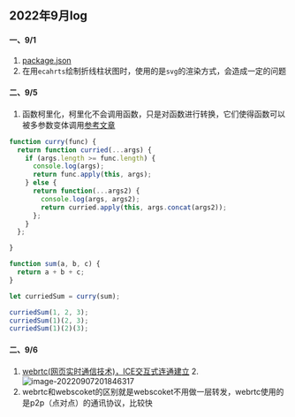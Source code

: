 ## 2022年9月log

#### 一、9/1

1. [package.json](https://blog.csdn.net/u012384510/article/details/124958427)
2. 在用`ecahrts`绘制折线柱状图时，使用的是`svg`的渲染方式，会造成一定的问题

#### 二、9/5

1. 函数柯里化，柯里化不会调用函数，只是对函数进行转换，它们使得函数可以被多参数变体调用[参考文章](https://mp.weixin.qq.com/s/6--P-M5nYC052SxjK77hHQ)

```js
function curry(func) {
  return function curried(...args) {
    if (args.length >= func.length) {
      console.log(args);
      return func.apply(this, args);
    } else {
      return function(...args2) {
        console.log(args, args2);
        return curried.apply(this, args.concat(args2));
      };
    }
  };

}

function sum(a, b, c) {
  return a + b + c;
}

let curriedSum = curry(sum);

curriedSum(1, 2, 3);
curriedSum(1)(2, 3);
curriedSum(1)(2)(3);
```

#### 二、9/6
1. [webrtc(网页实时通信技术)，ICE交互式连通建立](https://webrtc.org.cn/webrtc-tutorial-basic/)
2.![image-20220907201846317](https://user-images.githubusercontent.com/65204427/189119352-7e0823f8-bfab-4d60-b293-529743e00900.png)
3. webrtc和webscoket的区别就是webscoket不用做一层转发，webrtc使用的是p2p（点对点）的通讯协议，比较快
